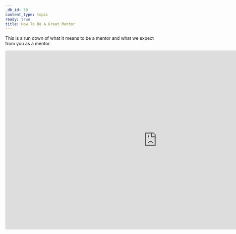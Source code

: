 ```yaml
---
_db_id: 39
content_type: topic
ready: true
title: How To Be A Great Mentor
---
```


This is a run down of what it means to be a mentor and what we expect from you as a mentor.
 

<iframe src="https://docs.google.com/presentation/d/e/2PACX-1vSo4K4Bmy1dVtw_ew1GTacOgVOpN_PpqQCPuiT-jUfOyoE9UsDAvOTTJaFIJWixGlDUhDEF0gebTClD/embed?start=false&loop=false&delayms=3000" frameborder="0" width="960" height="569" allowfullscreen="true" mozallowfullscreen="true" webkitallowfullscreen="true"></iframe>